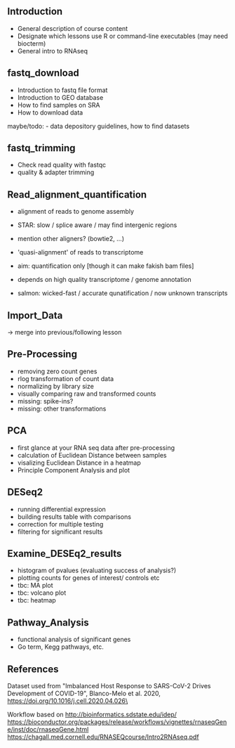 ## Introduction

- General description of course content
- Designate which lessons use R or command-line executables (may need biocterm)
- General intro to RNAseq

## fastq_download

- Introduction to fastq file format
- Introduction to GEO database
- How to find samples on SRA
- How to download data

maybe/todo: - data depository guidelines, how to find datasets

## fastq_trimming

- Check read quality with fastqc
- quality & adapter trimming

## Read_alignment_quantification

- alignment of reads to genome assembly
- STAR: slow / splice aware / may find intergenic regions
- mention other aligners? (bowtie2, ...)

- 'quasi-alignment' of reads to transcriptome
- aim: quantification only [though it can make fakish bam files]
- depends on high quality transcriptome / genome annotation
- salmon: wicked-fast / accurate qunatification / now unknown transcripts

## Import_Data

-> merge into previous/following lesson

## Pre-Processing

- removing zero count genes
- rlog transformation of count data
- normalizing by library size
- visually comparing raw and transformed counts
- missing: spike-ins?
- missing: other transformations


## PCA

- first glance at your RNA seq data after pre-processing
- calculation of Euclidean Distance between samples
- visalizing Euclidean Distance in a heatmap
- Principle Component Analysis and plot

## DESeq2

- running differential expression
- building results table with comparisons
- correction for multiple testing
- filtering for significant results

## Examine_DESEq2_results

- histogram of pvalues (evaluating success of analysis?)
- plotting counts for genes of interest/ controls etc
- tbc: MA plot
- tbc: volcano plot
- tbc: heatmap

## Pathway_Analysis

- functional analysis of significant genes
- Go term, Kegg pathways, etc.

## References
Dataset used from "Imbalanced Host Response to SARS-CoV-2 Drives Development of COVID-19", Blanco-Melo et al. 2020, https://doi.org/10.1016/j.cell.2020.04.026\

Workflow based on 
http://bioinformatics.sdstate.edu/idep/
https://bioconductor.org/packages/release/workflows/vignettes/rnaseqGene/inst/doc/rnaseqGene.html
https://chagall.med.cornell.edu/RNASEQcourse/Intro2RNAseq.pdf